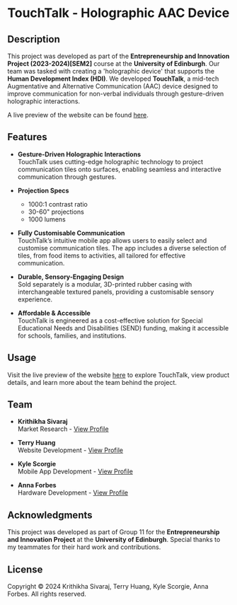 # TouchTalk - Holographic AAC Device

## Description
This project was developed as part of the **Entrepreneurship and Innovation Project (2023-2024)[SEM2]** course at the **University of Edinburgh**. Our team was tasked with creating a 'holographic device' that supports the **Human Development Index (HDI)**. We developed **TouchTalk**, a mid-tech Augmentative and Alternative Communication (AAC) device designed to improve communication for non-verbal individuals through gesture-driven holographic interactions.

A live preview of the website can be found [here](https://t3rrydactyl.github.io/Tesseract/touchtalk.html).

## Features
- **Gesture-Driven Holographic Interactions**  
  TouchTalk uses cutting-edge holographic technology to project communication tiles onto surfaces, enabling seamless and interactive communication through gestures.
  
- **Projection Specs**  
  - 1000:1 contrast ratio  
  - 30-60" projections  
  - 1000 lumens  

- **Fully Customisable Communication**  
  TouchTalk’s intuitive mobile app allows users to easily select and customise communication tiles. The app includes a diverse selection of tiles, from food items to activities, all tailored for effective communication.

- **Durable, Sensory-Engaging Design**  
  Sold separately is a modular, 3D-printed rubber casing with interchangeable textured panels, providing a customisable sensory experience.

- **Affordable & Accessible**  
  TouchTalk is engineered as a cost-effective solution for Special Educational Needs and Disabilities (SEND) funding, making it accessible for schools, families, and institutions.

## Usage
Visit the live preview of the website [here](https://t3rrydactyl.github.io/Tesseract/touchtalk.html) to explore TouchTalk, view product details, and learn more about the team behind the project.

## Team
- **Krithikha Sivaraj**  
  Market Research - [View Profile](https://t3rrydactyl.github.io/Tesseract/krithikha.html)
  
- **Terry Huang**  
  Website Development - [View Profile](https://t3rrydactyl.github.io/Tesseract/terry.html)
  
- **Kyle Scorgie**  
  Mobile App Development - [View Profile](https://t3rrydactyl.github.io/Tesseract/kyle.html)
  
- **Anna Forbes**  
  Hardware Development - [View Profile](https://t3rrydactyl.github.io/Tesseract/anna.html)

## Acknowledgments
This project was developed as part of Group 11 for the **Entrepreneurship and Innovation Project** at the **University of Edinburgh**. Special thanks to my teammates for their hard work and contributions.

## License
Copyright © 2024 Krithikha Sivaraj, Terry Huang, Kyle Scorgie, Anna Forbes. All rights reserved.
